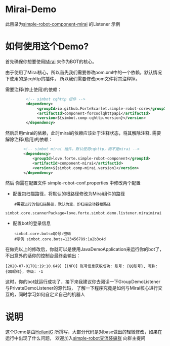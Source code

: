# Mirai-Demo 

此目录为[simple-robot-component-mirai](https://github.com/ForteScarlet/simple-robot-component-mirai) 的Listener 示例
 
# 如何使用这个Demo?

首先确保你想要使用[Mirai](https://github.com/mamoe/mirai) 来作为BOT的核心。

由于使用了Mirai核心，所以首先我们需要修改pom.xml中的一个依赖，默认情况下使用的是cqhttp的插件，
所以我们需要修改pom文件将其注释掉。

需要注释(停止使用)的依赖：
```xml
         <!-- simbot cqhttp 组件 -->
         <dependency>
              <groupId>io.github.ForteScarlet.simple-robot-core</groupId>
              <artifactId>component-forcoolqhttpapi</artifactId>
              <version>${simbot.comp-cqhttp.version}</version>
         </dependency>
```

然后启用mirai的依赖，此时mirai的依赖应该处于注释状态，将其解除注释.
需要解除注释(启用)的依赖：

```xml
        <!-- simbot mirai 组件，默认使用cqhttp，而不是mirai -->
        <dependency>
            <groupId>love.forte.simple-robot-component</groupId>
            <artifactId>component-mirai</artifactId>
            <version>${simbot.comp-mirai.version}</version>
        </dependency>
```

然后 你需在配置文件 simple-robot-conf.properties 中修改两个配置
* 配置包扫描路径，将默认的根路径修改为Mirai组件的路径

```properties
    #需要进行的包扫描路径，默认为空，即扫描启动器根路径
    simbot.core.scannerPackage=love.forte.simbot.demo.listener.miraimirai
```

* 配置bot的登录信息
```properties
    simbot.core.bots=QQ号:密码
    #示例 simbot.core.bots=123456789:1a2b3c4d
```

在做完以上的修改后，你就可以是使用JavaDemoApplication来运行你的bot了，
不出意外的话你的控制台最终会输出：

```
[2020-07-01T01:19:10.649] [INFO] 账号信息获取成功: 账号: {QQ账号}, 昵称: {QQ昵称}, 等级: -1
```

这时，你的bot就运行成功了，接下来我建议你去阅读一下GroupDemoListener与PrivateDemoListener的源代码，
了解一下程序究竟是如何与Mirai核心进行交互的，同时学习如何自定义自己的机器人

# 说明

这个Demo是由[HeilantG](https://github.com/HeilantG) 所撰写，大部分代码是对base做出的轻微修改，如果在运行中出现了什么问题，
欢迎加入[simple-robot交流装逼群](shang.qq.com/wpa/qunwpa?idkey=e1bfa2749c42f6fcefa68d0836661e72364cea1638a6c8cd8334167052031bcc)
向群主提问